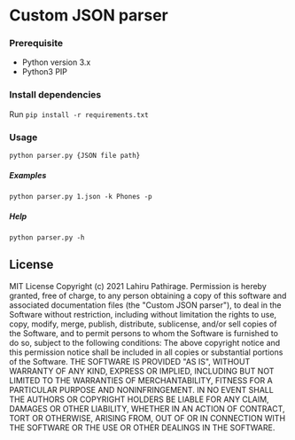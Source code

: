 # Custom JSON parser

### Prerequisite
* Python version 3.x
* Python3 PIP

### Install dependencies
Run ```pip install -r requirements.txt```

### Usage
```python parser.py {JSON file path}```

##### Examples
```python parser.py 1.json -k Phones -p```

##### Help
```python parser.py -h```

## License
MIT License Copyright (c) 2021 Lahiru Pathirage. Permission is hereby granted, free of charge, to any person obtaining a copy of this software and associated documentation files (the "Custom JSON parser"), to deal in the Software without restriction, including without limitation the rights to use, copy, modify, merge, publish, distribute, sublicense, and/or sell copies of the Software, and to permit persons to whom the Software is furnished to do so, subject to the following conditions: The above copyright notice and this permission notice shall be included in all copies or substantial portions of the Software. THE SOFTWARE IS PROVIDED "AS IS", WITHOUT WARRANTY OF ANY KIND, EXPRESS OR IMPLIED, INCLUDING BUT NOT LIMITED TO THE WARRANTIES OF MERCHANTABILITY, FITNESS FOR A PARTICULAR PURPOSE AND NONINFRINGEMENT. IN NO EVENT SHALL THE AUTHORS OR COPYRIGHT HOLDERS BE LIABLE FOR ANY CLAIM, DAMAGES OR OTHER LIABILITY, WHETHER IN AN ACTION OF CONTRACT, TORT OR OTHERWISE, ARISING FROM, OUT OF OR IN CONNECTION WITH THE SOFTWARE OR THE USE OR OTHER DEALINGS IN THE SOFTWARE.